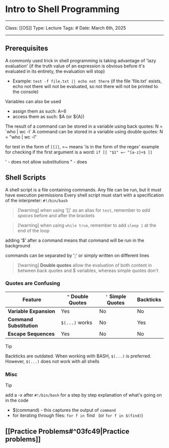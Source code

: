 # Intro to Shell Programming
___
Class: [[OS]]
Type: Lecture
Tags: # 
Date: March 6th, 2025
___
## Prerequisites
A commonly used trick in shell programming is taking advantage of 'lazy evaluation' (if the truth value of an expression is obvious before it's evaluated in its entirety, the evaluation will stop)
- Example: `test -f file.txt || echo not there` (if the file 'file.txt' exists, echo not there will not be evaluated, so not there will not be printed to the console)

Variables can also be used
- assign them as such: A=6
- access them as such: $A (or ${A})

The result of a command can be stored in a variable using back quotes: N = \`who | wc -l\`
A command can be stored in a variable using double quotes: N = "who | wc -l"

for test in the form of `[[]]`, =~ means 'is in the form of the regex'
example for checking if the first argument is a word:
`if [[ "$1" =~ ^[a-z]+$ ]]`

' - does not allow substitutions
" - does
## Shell Scripts 
A shell script is a file containing commands.
Any file can be run, but it must have execution permissions 
Every shell script must start with a specification of the interpreter: `#!/bin/bash`

>[!warning] when using '\[]' as an alias for `test`, remember to *add spaces* before and after the brackets

>[!warning] when using `while true`, remember to add `sleep 1` at the end of the loop

adding '$' after a command means that command will be run in the background

commands can be separated by ';' or simply written on different lines

>[!warning] **Double quotes** allow the evaluation of both content in between back quotes and $ variables, whereas simple quotes don't
### Quotes are Confusing

| Feature                  | `"` Double Quotes | `'` Simple Quotes | Backticks |
| ------------------------ | ----------------- | ----------------- | --------- |
| **Variable Expansion**   | Yes               | No                | No        |
| **Command Substitution** | `$(...)` works    | No                | Yes       |
| **Escape Sequences**     | Yes               | No                | No        |
>[!tip]
>Backticks are outdated. When working with BASH, `$(...)` is preferred. However, `$(...)` does not work with all shells

### Misc
>[!tip]
>add a -x after `#!/bin/bash` for a step by step explanation of what's going on in the code
- $(command) - this captures the output of `command`
- for iterating through files: `for f in `find` ` (or `for f in $(find)`)
## [[Practice Problems#^03fc49|Practice problems]]



